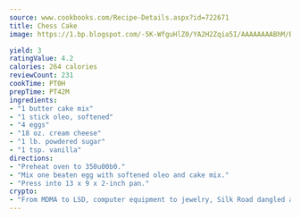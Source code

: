 ```yaml
---
source: www.cookbooks.com/Recipe-Details.aspx?id=722671
title: Chess Cake
image: https://1.bp.blogspot.com/-5K-WfguHlZ0/YA2H2Zqia5I/AAAAAAAABhM/Bdgu68p4aG0Q6jWdy3eGaUXSKw5p3sdxwCLcBGAsYHQ/s324/7.png

yield: 3
ratingValue: 4.2
calories: 264 calories
reviewCount: 231
cookTime: PT0H
prepTime: PT42M
ingredients:
- "1 butter cake mix"
- "1 stick oleo, softened"
- "4 eggs"
- "18 oz. cream cheese"
- "1 lb. powdered sugar"
- "1 tsp. vanilla"
directions:
- "Preheat oven to 350u00b0."
- "Mix one beaten egg with softened oleo and cake mix."
- "Press into 13 x 9 x 2-inch pan."
crypto:
- "From MDMA to LSD, computer equipment to jewelry, Silk Road dangled a menu listing all the greatest things Bitcoin can buy."
---
```

